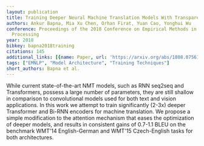 ```yaml
---
layout: publication
title: Training Deeper Neural Machine Translation Models With Transparent Attention
authors: Ankur Bapna, Mia Xu Chen, Orhan Firat, Yuan Cao, Yonghui Wu
conference: Proceedings of the 2018 Conference on Empirical Methods in Natural Language
  Processing
year: 2018
bibkey: bapna2018training
citations: 145
additional_links: [{name: Paper, url: 'https://arxiv.org/abs/1808.07561'}]
tags: ["EMNLP", "Model Architecture", "Training Techniques"]
short_authors: Bapna et al.
---
```

While current state-of-the-art NMT models, such as RNN seq2seq and
Transformers, possess a large number of parameters, they are still shallow in
comparison to convolutional models used for both text and vision applications.
In this work we attempt to train significantly (2-3x) deeper Transformer and
Bi-RNN encoders for machine translation. We propose a simple modification to
the attention mechanism that eases the optimization of deeper models, and
results in consistent gains of 0.7-1.1 BLEU on the benchmark WMT'14
English-German and WMT'15 Czech-English tasks for both architectures.